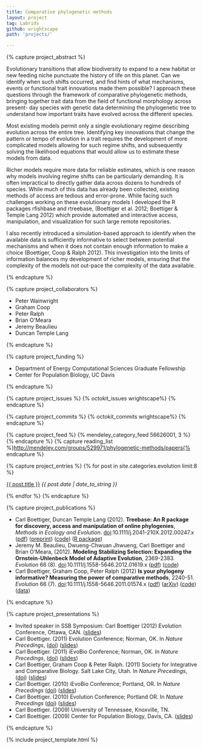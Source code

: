 ```yaml
---
title: Comparative phylogenetic methods
layout: project
tag: Labrids 
github: wrightscape
path: 'projects/'

---
```


{% capture project_abstract %}

Evolutionary transitions that allow biodiversity to expand to a new
habitat or new feeding niche punctuate the history of life on this
planet. Can we identify when such shifts occurred, and find hints
of what mechanisms, events or functional trait innovations made them
possible? I approach these questions through the framework of comparative
phylogenetic methods, bringing together trait data from the field of
functional morphology across present- day species with genetic data
determining the phylogenetic tree to understand how important traits
have evolved across the different species.

Most existing models permit only a single evolutionary regime describing
evolution across the entire tree. Identifying key innovations that change
the pattern or tempo of evolution in a trait requires the development of
more complicated models allowing for such regime shifts, and subsequently
solving the likelihood equations that would allow us to estimate these
models from data.

Richer models require more data for reliable estimates, which is
one reason why models involving regime shifts can be particularly
demanding. It is often impractical to directly gather data across
dozens to hundreds of species. While much of this data has already been
collected, existing methods of access are tedious and error-prone. While
facing such challenges working on these evolutionary models I developed
the R packages rfishbase and rtreebase, (Boettiger et al. 2012; Boettiger
& Temple Lang 2012) which provide automated and interactive access,
manipulation, and visualization for such large remote repositories.

I also recently introduced a simulation-based approach to identify
when the available data is sufficiently informative to select between
potential mechanisms and when it does not contain enough information to
make a choice (Boettiger, Coop & Ralph 2012). This investigation into
the limits of information balances my development of richer models,
ensuring that the complexity of the models not out-pace the complexity
of the data available.

{% endcapture %}


{% capture project_collaborators %}
- Peter Wainwright 
- Graham Coop 
- Peter Ralph 
- Brian O'Meara 
- Jeremy Beaulieu 
- Duncan Temple Lang 

{% endcapture %}

{% capture project_funding %}

- Department of Energy Computational Sciences Graduate Fellowship 
- Center for Population Biology, UC Davis 

{% endcapture %}


{% capture project_issues %}
{% octokit_issues wrightscape%}
{% endcapture %}

{% capture project_commits %}
{% octokit_commits wrightscape%}
{% endcapture %}

{% capture project_feed %}
{% mendeley_category_feed 56626001, 3 %}
{% endcapture %}
{% capture reading_list %}http://mendeley.com/groups/529971/phylogenetic-methods/papers{% endcapture %}

{% capture project_entries %}
{% for post in site.categories.evolution limit:8 %}
<p> <a href="{{ post.url }}">{{ post.title }}</a> 
<span style="font-style:italic"> {{ post.date | date_to_string }}</span></p>
{% endfor %}
{% endcapture %}

{% capture project_publications %}
<ul>

<li >Carl Boettiger, Duncan Temple Lang (2012). <strong>Treebase: An R package for discovery, access and manipulation of online phylogenies</strong>, <em>Methods in Ecology and Evolution</em>. <a rel="datacite:doi" href="http://dx.doi.org/10.1111/j.2041-210X.2012.00247.x">doi</a>:10.1111/j.2041-210X.2012.00247.x (<a href="http://www.mendeley.com/download/public/98752/4976371531/463d3755b618c40e35dca223e27162c08fbc061a/dl.pdf">pdf</a>) (<a href="https://github.com/ropensci/treebase/blob/master/inst/doc/treebase/treebase_github.md">preprint</a>) (<a href="https://github.com/ropensci/treebase">code</a>) (<a href="http://cran.at.r-project.org/web/packages/treebase/">R package</a>)</li>


<li >Jeremy M. Beaulieu, Dwueng-Chwuan Jhwueng, Carl Boettiger and Brian O’Meara, (2012). <strong>Modeling Stabilizing Selection: Expanding the Ornstein-Uhlenbeck Model of Adaptive Evolution</strong>, 2369-2383. <em>Evolution</em> 66 (8). <a rel="datacite:doi" href="http://dx.doi.org/10.1111/j.1558-5646.2012.01619.x">doi</a>:10.1111/j.1558-5646.2012.01619.x (<a href="http://www.mendeley.com/download/public/98752/4605481493/dfca8df9311b372425a204c1a6587ecee2b275dc/dl.pdf">pdf</a>) (<a href="http://cran.r-project.org/web/packages/OUwie/index.html">code</a>)</li>

<li >Carl Boettiger, Graham Coop, Peter Ralph (2012) <strong>Is your phylogeny informative? Measuring the power of comparative methods</strong>, 2240-51. <em>Evolution</em> 66 (7). <a rel="datacite:doi" href="http://dx.doi.org/10.1111/j.1558-5646.2011.01574.x">doi</a>:10.1111/j.1558-5646.2011.01574.x (<a href="http://www.mendeley.com/download/public/98752/4485545653/566ffaffaf0fa6fb8f847096b742bc465aca3a8e/dl.pdf">pdf</a>) (<a href="http://arxiv.org/abs/1110.4944">arXiv</a>) (<a href="https://github.com/cboettig/pmc">code</a>) (<a href="http://datadryad.org/handle/10255/dryad.37645">data</a>)</li>

</ul>


{% endcapture %}

{% capture project_presentations %}

<ul>
<li>Invited speaker in SSB Symposium: Carl Boettiger (2012) Evolution Conference, Ottawa, CAN. (<a href="http://www.slideshare.net/cboettig/evolution-13576088">slides</a>)</li>
<li>Carl Boettiger. (2011) Evolution Conference; Norman, OK. In <em>Nature Precedings</em>, (<a href="http://dx.doi.org/10.1038/npre.2011.6080.1">doi</a>) (<a href="http://www.slideshare.net/cboettig/a-general-model-of-continuous-character-evolution">slides</a>)</li>
<li>Carl Boettiger. (2011) iEvoBio Conference; Norman, OK. <em>In Nature Precedings</em>, (<a href="http://dx.doi.org/10.1038/npre.2012.6851.1">doi</a>) (<a href="http://www.slideshare.net/cboettig/r-interface-to-treebase">slides</a>)</li>
<li>Carl Boettiger, Graham Coop &amp; Peter Ralph. (2011) Society for Integrative and Comparative Biology. Salt Lake City, Utah. In <em>Nature Precedings</em>, (<a href="http://dx.doi.org/10.1038/npre.2011.6453.1">doi</a>) (<a href="http://www.slideshare.net/cboettig/is-your-phylogeny-informative">slides</a>)</li>
<li>Carl Boettiger. (2010) iEvoBio Conference; Portland, OR. In <em>Nature Precedings</em> (<a href="http://dx.doi.org/10.1038/npre.2010.4602.1">doi</a>) (<a href="http://www.slideshare.net/cboettig/ievobio">slides</a>)</li>
<li>Carl Boettiger. (2010) Evolution Conference; Portland OR. In <em>Nature Precedings</em> (<a href="10.1038/npre.2010.4615.1">doi</a>) (<a href="http://www.slideshare.net/cboettig/a-new-phylogenetic-comparative-method-detecting-niches-and-transitions-with-continuous-characters">slides</a>)</li>
<li>Carl Boettiger. (2009) University of Tennessee, Knoxville, TN.</li>
<li>Carl Boettiger. (2009) Center for Population Biology, Davis, CA. (<a href="http://www.slideshare.net/cboettig/cpb-pres">slides</a>)</li>
</ul>
{% endcapture %}





{% include project_template.html %}

